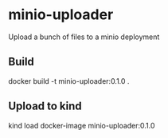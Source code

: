 # minio-uploader

Upload a bunch of files to a minio deployment

## Build

docker build -t minio-uploader:0.1.0 .

## Upload to kind

kind load docker-image minio-uploader:0.1.0

